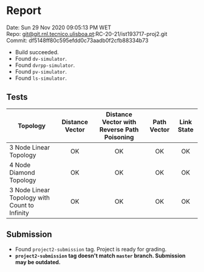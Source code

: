 # Report
Date: Sun 29 Nov 2020 09:05:13 PM WET  
Repo: git@git.rnl.tecnico.ulisboa.pt:RC-20-21/ist193717-proj2.git  
Commit: df5148ff80c595efdd0c73aadb0f2cfb88334b73  
* Build succeeded.
* Found `dv-simulator`.
* Found `dvrpp-simulator`.
* Found `pv-simulator`.
* Found `ls-simulator`.

## Tests
| Topology | Distance Vector | Distance Vector with Reverse Path Poisoning | Path Vector | Link State |
| ---- |:------:|:------:|:------:|:------:|
| 3 Node Linear Topology | OK | OK | OK | OK |
| 4 Node Diamond Topology | OK | OK | OK | OK |
| 3 Node Linear Topology with Count to Infinity | OK | OK | OK | OK |

## Submission
* Found `project2-submission` tag. Project is ready for grading.
* **`project2-submission` tag doesn't match `master` branch. Submission may be outdated.**
